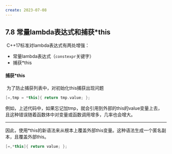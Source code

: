 ```yaml
---
create: 2023-07-08
---
```

## 7.8 常量lambda表达式和捕获*this

​	C++17标准对lambda表达式有两处增强：

* 常量lambda表达式（`constexpr`关键字）
* 捕获*this

#### 捕获*this

​	为了防止捕获列表中，对初始化this捕获出现问题

```C++
[=,tmp = *this]{ return tmp.value; };
```

​	例如，上述代码中，如果忘记加tmp，就会引用到外部的this的value变量上去，且这种错误随着函数体中对变量或函数调用增多，几率也会增大。

---

​	因此，使用*this的新语法来从根本上覆盖外部this变量。这种语法生成一个匿名副本，且覆盖外部this。

```C++
[=,*this]{ return value; };
```

